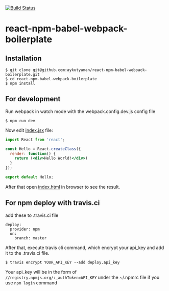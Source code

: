 
[![Build Status](https://travis-ci.org/aykutyaman/react-npm-babel-webpack-boilerplate.svg?branch=master)](https://travis-ci.org/aykutyaman/react-npm-babel-webpack-boilerplate)
# react-npm-babel-webpack-boilerplate

## Installation
```
$ git clone git@github.com:aykutyaman/react-npm-babel-webpack-boilerplate.git
$ cd react-npm-babel-webpack-boilerplate
$ npm install
```
## For development
Run webpack in watch mode with the webpack.config.dev.js config file
```
$ npm run dev
```
Now edit [index.jsx](https://github.com/aykutyaman/react-npm-babel-webpack-boilerplate/blob/master/lib/index.jsx) file:
```jsx
import React from 'react';

const Hello = React.createClass({
  render: function() {
    return (<div>Hello World!</div>)
  }
});

export default Hello;
```
After that open [index.html](https://github.com/aykutyaman/react-npm-babel-webpack-boilerplate/blob/master/examples/index.html)
in browser to see the result.

## For npm deploy with travis.ci
add these to .travis.ci file
```
deploy:
  provider: npm
  on:
    branch: master
```
After that, execute travis cli command, which encrypt your api_key and add it to the .travis.ci file.
```
$ travis encrypt YOUR_API_KEY --add deploy.api_key
```
Your api_key will be in the form of ```//registry.npmjs.org/:_authToken=API_KEY``` under the ~/.npmrc file if you use ``` npm login ``` command
